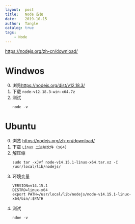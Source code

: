 ```yaml
---
layout:  post
title:   Node 安装
date:    2019-10-15
author:  Tangle
catalog: true
tags:
    - Node
---
```


<https://nodejs.org/zh-cn/download/>

# Windwos

0. 浏览<https://nodejs.org/dist/v12.18.3/>
0. 下载 `node-v12.18.3-win-x64.7z`
0. 测试
    ```
    node -v
    ```
    
# Ubuntu

0. 浏览 <https://nodejs.org/zh-cn/download/>
0. 下载 `Linux 二进制文件 (x64)`
0. 解压缩
    ```
    sudo tar -xJvf node-v14.15.1-linux-x64.tar.xz -C /usr/local/lib/nodejs/
    ```
0. 环境变量
    ```
    VERSION=v14.15.1
    DISTRO=linux-x64
    export PATH=/usr/local/lib/nodejs/node-v14.15.1-linux-x64/bin/:$PATH
    ```
0. 测试
    ```
    ndoe -v
    ```
